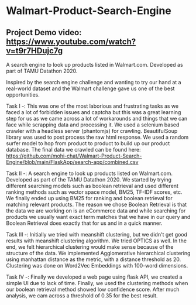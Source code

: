 # Walmart-Product-Search-Engine

## Project Demo video: https://www.youtube.com/watch?v=t9r7HDujc7g
A search engine to look up products listed in Walmart.com. Developed as part of TAMU Datathon 2020.

Inspired by the search engine challenge and wanting to try our hand at a real-world dataset and the Walmart challenge gave us one of the best opportunities.

Task I -: This was one of the most laborious and frustrating tasks as we faced a lot of forbidden issues and captcha but this was a great learning step for us as we came across a lot of workarounds and things that we can face while scrapping data and processing it. We used a selenium based crawler with a headless server (phantomjs) for crawling. BeautifulSoup library was used to post process the raw html response. We used a random surfer model to hop from product to product to build up our product database. The final data we crawled can be found here: https://github.com/mohi-chat/Walmart-Product-Search-Engine/blob/main/FlaskApp/search-app/combined.csv

Task II -: A search engine to look up products listed on Walmart.com. Developed as part of the TAMU Datathon 2020. We started by trying different searching models such as boolean retrieval and used different ranking methods such as vector space model, BM25, TF-IDF scores, etc. We finally ended up using BM25 for ranking and boolean retrieval for matching relevant products. The reason we chose Boolean Retrieval is that the data we are working on is an eCommerce data and while searching for products we usually want exact term matches that we have in our query and Boolean Retrieval does exactly that for us and in a quick manner.

Task III -: Initially we tried with meanshift clustering, but we didn't get good results with meanshift clustering algorithm. We tried OPTICS as well. In the end, we felt hierarchical clustering would make sense because of the structure of the data. We implemented Agglomerative hierarchical clustering using manhattan distance as the metric, with a distance threshold as 20. Clustering was done on Word2Vec Embeddings with 100-word dimensions.

Task IV -: Finally we developed a web page using flask API, we created a simple UI due to lack of time. Finally, we used the clustering methods when our boolean retrieval method showed low confidence score. After much analysis, we cam across a threshold of 0.35 for the best result.
